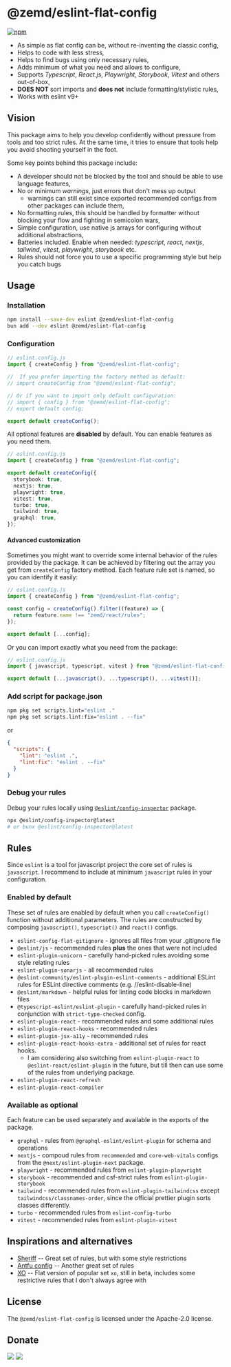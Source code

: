# @zemd/eslint-flat-config

[![npm](https://img.shields.io/npm/v/@zemd/eslint-flat-config?color=0000ff&label=npm&labelColor=000)](https://npmjs.com/package/@zemd/eslint-flat-config)

- As simple as flat config can be, without re-inventing the classic config,
- Helps to code with less stress,
- Helps to find bugs using only necessary rules,
- Adds minimum of what you need and allows to configure,
- Supports _Typescript_, _React.js_, _Playwright_, _Storybook_, _Vitest_ and others out-of-box,
- **DOES NOT** sort imports and **does not** include formatting/stylistic rules,
- Works with eslint v9+

## Vision

This package aims to help you develop confidently without pressure from tools and too strict rules. At the same time, it tries to ensure that tools help you avoid shooting yourself in the foot.

Some key points behind this package include:

- A developer should not be blocked by the tool and should be able to use language features,
- No or minimum _warnings_, just errors that don't mess up output
  - warnings can still exist since exported recommended configs from other packages can include them,
- No formatting rules, this should be handled by formatter without blocking your flow and fighting in semicolon wars,
- Simple configuration, use native js arrays for configuring without additional abstractions,
- Batteries included. Enable when needed: _typescript_, _react_, _nextjs_, _tailwind_, _vitest_, _playwright_, _storybook_ etc.
- Rules should not force you to use a specific programming style but help you catch bugs

## Usage

### Installation

```sh
npm install --save-dev eslint @zemd/eslint-flat-config
bun add --dev eslint @zemd/eslint-flat-config
```

### Configuration

```typescript
// eslint.config.js
import { createConfig } from "@zemd/eslint-flat-config";

//  If you prefer importing the factory method as default:
// import createConfig from "@zemd/eslint-flat-config";

// Or if you want to import only default configuration:
// import { config } from "@zemd/eslint-flat-config";
// export default config;

export default createConfig();
```

All optional features are **disabled** by default. You can enable features as you need them.

```typescript
// eslint.config.js
import { createConfig } from "@zemd/eslint-flat-config";

export default createConfig({
  storybook: true,
  nextjs: true,
  playwright: true,
  vitest: true,
  turbo: true,
  tailwind: true,
  graphql: true,
});
```

#### Advanced customization

Sometimes you might want to override some internal behavior of the rules provided by the package. It can be achieved by filtering out the array you get from `createConfig` factory method. Each feature rule set is named, so you can identify it easily:

```typescript
// eslint.config.js
import { createConfig } from "@zemd/eslint-flat-config";

const config = createConfig().filter((feature) => {
  return feature.name !== "zemd/react/rules";
});

export default [...config];
```

Or you can import exactly what you need from the package:

```typescript
// eslint.config.js
import { javascript, typescript, vitest } from "@zemd/eslint-flat-config";

export default [...javascript(), ...typescript(), ...vitest()];
```

### Add script for package.json

```bash
npm pkg set scripts.lint="eslint ."
npm pkg set scripts.lint:fix="eslint . --fix"
```

or

```json
{
  "scripts": {
    "lint": "eslint .",
    "lint:fix": "eslint . --fix"
  }
}
```

### Debug your rules

Debug your rules locally using [`@eslint/config-inspector`](https://github.com/eslint/config-inspector) package.

```bash
npx @eslint/config-inspector@latest
# or bunx @eslint/config-inspector@latest
```

## Rules

Since `eslint` is a tool for javascript project the core set of rules is `javascript`. I recommend to include at minimum `javascript` rules in your configuration.

### Enabled by default

These set of rules are enabled by default when you call `createConfig()` function without additional parameters. The rules are constructed by composing `javascript()`, `typescript()` and `react()` configs.

- `eslint-config-flat-gitignore` - ignores all files from your .gitignore file
- `@eslint/js` - recommended rules **plus** the ones that were not included
- `eslint-plugin-unicorn` - carefully hand-picked rules avoiding some style relating rules
- `eslint-plugin-sonarjs` - all recommended rules
- `@eslint-community/eslint-plugin-eslint-comments` - additional ESLint rules for ESLint directive comments (e.g. //eslint-disable-line)
- `@eslint/markdown` - helpful rules for linting code blocks in markdown files
- `@typescript-eslint/eslint-plugin` - carefully hand-picked rules in conjunction with `strict-type-checked` config.
- `eslint-plugin-react` - recommended rules and some additional rules
- `eslint-plugin-react-hooks` - recommended rules
- `eslint-plugin-jsx-a11y` - recommended rules
- `eslint-plugin-react-hooks-extra` - additional set of rules for react hooks.
  - I am considering also switching from `eslint-plugin-react` to `@eslint-react/eslint-plugin` in the future, but till then can use some of the rules from underlying package.
- `eslint-plugin-react-refresh`
- `eslint-plugin-react-compiler`

### Available as optional

Each feature can be used separately and available in the exports of the package.

- `graphql` - rules from `@graphql-eslint/eslint-plugin` for schema and operations
- `nextjs` - compoud rules from `recommended` and `core-web-vitals` configs from the `@next/eslint-plugin-next` package.
- `playwright` - recommended rules from `eslint-plugin-playwright`
- `storybook` - recommended and csf-strict rules from `eslint-plugin-storybook`
- `tailwind` - recommended rules from `eslint-plugin-tailwindcss` except `tailwindcss/classnames-order`, since the official prettier plugin sorts classes differently.
- `turbo` - recommended rules from `eslint-config-turbo`
- `vitest` - recommended rules from `eslint-plugin-vitest`

## Inspirations and alternatives

- [Sheriff](https://www.eslint-config-sheriff.dev/) -- Great set of rules, but with some style restrictions
- [Antfu config](https://github.com/antfu/eslint-config) -- Another great set of rules
- [XO](https://github.com/spence-s/flat-xo) -- Flat version of popular set `xo`, still in beta, includes some restrictive rules that I don't always agree with

## License

The `@zemd/eslint-flat-config` is licensed under the Apache-2.0 license.

## Donate

[![](https://img.shields.io/badge/patreon-donate-yellow.svg)](https://www.patreon.com/red_rabbit)
[![](https://img.shields.io/static/v1?label=UNITED24&message=support%20Ukraine&color=blue)](https://u24.gov.ua/)
